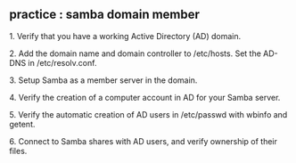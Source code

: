 ## practice : samba domain member

1\. Verify that you have a working Active Directory (AD) domain.

2\. Add the domain name and domain controller to /etc/hosts. Set the
AD-DNS in /etc/resolv.conf.

3\. Setup Samba as a member server in the domain.

4\. Verify the creation of a computer account in AD for your Samba
server.

5\. Verify the automatic creation of AD users in /etc/passwd with wbinfo
and getent.

6\. Connect to Samba shares with AD users, and verify ownership of their
files.

